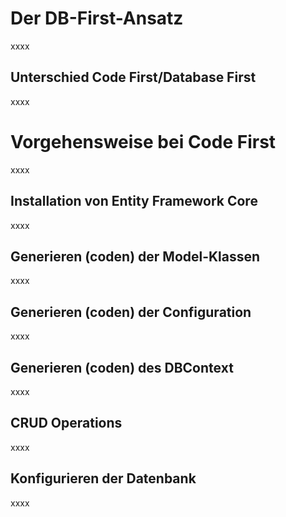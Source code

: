 # Der DB-First-Ansatz
xxxx

## Unterschied Code First/Database First
xxxx

# Vorgehensweise bei Code First
xxxx

## Installation von Entity Framework Core
xxxx

## Generieren (coden) der Model-Klassen
xxxx

## Generieren (coden) der Configuration
xxxx

## Generieren (coden) des DBContext
xxxx

## CRUD Operations
xxxx

## Konfigurieren der Datenbank
xxxx
